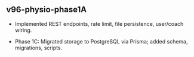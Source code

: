 ## v96-physio-phase1A
- Implemented REST endpoints, rate limit, file persistence, user/coach wiring.

- Phase 1C: Migrated storage to PostgreSQL via Prisma; added schema, migrations, scripts.
